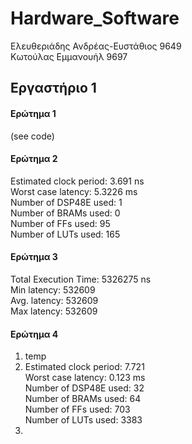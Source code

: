 # Hardware_Software  

Ελευθεριάδης Ανδρέας-Ευστάθιος 9649  
Κωτούλας Εμμανουήλ 9697  

## Εργαστήριο 1  

#### Ερώτημα 1  
(see code)  

#### Ερώτημα 2  

Estimated clock period: 3.691 ns   
Worst case latency: 5.3226 ms   
Number of DSP48E used: 1   
Number of BRAMs used: 0   
Number of FFs used: 95   
Number of LUTs used: 165  

#### Ερώτημα 3  

Total Execution Time: 5326275 ns  
Min latency: 532609   
Avg. latency: 532609   
Max latency: 532609    


#### Ερώτημα 4  

1. temp  
2. Estimated clock period: 7.721   
Worst case latency: 0.123 ms   
Number of DSP48E used: 32   
Number of BRAMs used: 64   
Number of FFs used: 703   
Number of LUTs used: 3383 
3.















